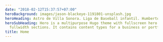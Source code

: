 ```yaml
---
date: "2018-02-12T15:37:57+07:00"
heroBackground: images/jason-blackeye-1191801-unsplash.jpg
heroHeading: Astro de Villa Sonora. Liga de Baseball infantil. Humberto RASPO Grajeda.
heroSubHeading: Hero is a multipurpose Hugo theme with fullscreen hero images and
  fullwidth sections. It contains content types for a business or portfolio site.
title: Home
---
```

